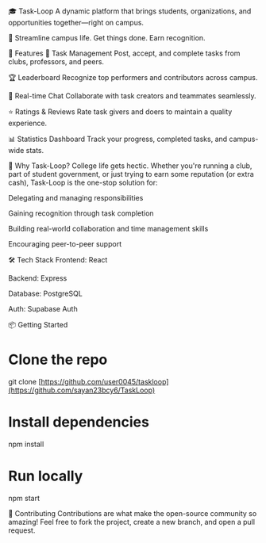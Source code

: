🎓 Task-Loop
A dynamic platform that brings students, organizations, and opportunities together—right on campus.

🚀 Streamline campus life. Get things done. Earn recognition.

🌟 Features
🧾 Task Management
Post, accept, and complete tasks from clubs, professors, and peers.

🏆 Leaderboard
Recognize top performers and contributors across campus.

💬 Real-time Chat
Collaborate with task creators and teammates seamlessly.

⭐ Ratings & Reviews
Rate task givers and doers to maintain a quality experience.

📊 Statistics Dashboard
Track your progress, completed tasks, and campus-wide stats.

🎯 Why Task-Loop?
College life gets hectic. Whether you're running a club, part of student government, or just trying to earn some reputation (or extra cash), Task-Loop is the one-stop solution for:

Delegating and managing responsibilities

Gaining recognition through task completion

Building real-world collaboration and time management skills

Encouraging peer-to-peer support

🛠️ Tech Stack
Frontend: React

Backend: Express

Database: PostgreSQL

Auth: Supabase Auth

📦 Getting Started
# Clone the repo
git clone [https://github.com/user0045/taskloop](https://github.com/sayan23bcy6/TaskLoop)

# Install dependencies
npm install

# Run locally
npm start

🤝 Contributing
Contributions are what make the open-source community so amazing!
Feel free to fork the project, create a new branch, and open a pull request.

